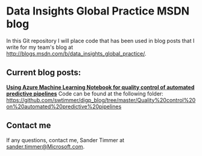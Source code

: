 # Data Insights Global Practice MSDN blog

In this Git repository I will place code that has been used in blog posts that I write for my team's blog at http://blogs.msdn.com/b/data_insights_global_practice/. 

## Current blog posts:

**[Using Azure Machine Learning Notebook for quality control of automated predictive pipelines](http://blogs.msdn.com/b/data_insights_global_practice/archive/2016/01/05/using-azure-machine-learning-notebooks-for-quality-control-of-automated-predictive-pipelines.aspx)**
Code can be found at the following folder: https://github.com/swtimmer/digp_blog/tree/master/Quality%20control%20on%20automated%20predictive%20pipelines


## Contact me
If any questions, contact me,  Sander Timmer at sander.timmer@Microsoft.com. 

